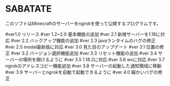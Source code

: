 # SABATATE
このソフトはMinecraftのサーバーをngrokを使って公開するプログラムです。

#ver1.0 リリース
#ver 1.2~2.0 基本機能の追加
#ver 2.1 新規サーバーを1.18に対応
#ver 2.2 バックアップ機能の追加
#ver 2.3 javaランタイムのバグの修正
#ver 2.5 modal最新版に対応
#ver 3.0 見た目のアップデート
#ver 3.1 位置の修正
#ver 3.2 バージョン選択機能追加
#ver 3.3 リセット機能の追加
#ver 3.4 サーバーの場所を開けるように
#ver 3.5 1.18.2に対応
#ver 3.6 wxに対応
#ver 3.7 ngrokのアドレスコピー機能追加
#ver 3.8 サーバーの起動した通知領域に移動
#ver 3.9 サーバーとngrokを自動で起動できるように
#ver 4.0 細かいバグの修正

